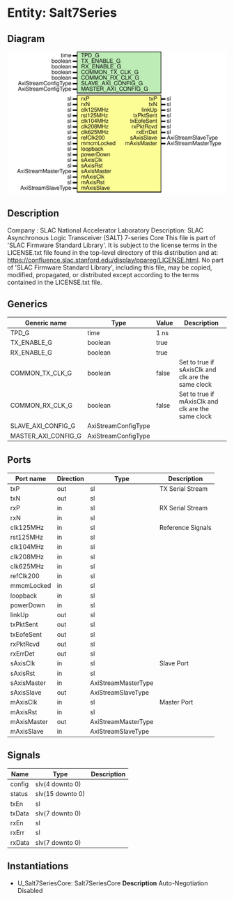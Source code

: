 # Entity: Salt7Series

## Diagram

![Diagram](Salt7Series.svg "Diagram")
## Description

Company    : SLAC National Accelerator Laboratory
Description: SLAC Asynchronous Logic Transceiver (SALT) 7-series Core
This file is part of 'SLAC Firmware Standard Library'.
It is subject to the license terms in the LICENSE.txt file found in the
top-level directory of this distribution and at:
   https://confluence.slac.stanford.edu/display/ppareg/LICENSE.html.
No part of 'SLAC Firmware Standard Library', including this file,
may be copied, modified, propagated, or distributed except according to
the terms contained in the LICENSE.txt file.
## Generics

| Generic name        | Type                | Value | Description                                        |
| ------------------- | ------------------- | ----- | -------------------------------------------------- |
| TPD_G               | time                | 1 ns  |                                                    |
| TX_ENABLE_G         | boolean             | true  |                                                    |
| RX_ENABLE_G         | boolean             | true  |                                                    |
| COMMON_TX_CLK_G     | boolean             | false | Set to true if sAxisClk and clk are the same clock |
| COMMON_RX_CLK_G     | boolean             | false | Set to true if mAxisClk and clk are the same clock |
| SLAVE_AXI_CONFIG_G  | AxiStreamConfigType |       |                                                    |
| MASTER_AXI_CONFIG_G | AxiStreamConfigType |       |                                                    |
## Ports

| Port name   | Direction | Type                | Description       |
| ----------- | --------- | ------------------- | ----------------- |
| txP         | out       | sl                  | TX Serial Stream  |
| txN         | out       | sl                  |                   |
| rxP         | in        | sl                  | RX Serial Stream  |
| rxN         | in        | sl                  |                   |
| clk125MHz   | in        | sl                  | Reference Signals |
| rst125MHz   | in        | sl                  |                   |
| clk104MHz   | in        | sl                  |                   |
| clk208MHz   | in        | sl                  |                   |
| clk625MHz   | in        | sl                  |                   |
| refClk200   | in        | sl                  |                   |
| mmcmLocked  | in        | sl                  |                   |
| loopback    | in        | sl                  |                   |
| powerDown   | in        | sl                  |                   |
| linkUp      | out       | sl                  |                   |
| txPktSent   | out       | sl                  |                   |
| txEofeSent  | out       | sl                  |                   |
| rxPktRcvd   | out       | sl                  |                   |
| rxErrDet    | out       | sl                  |                   |
| sAxisClk    | in        | sl                  | Slave Port        |
| sAxisRst    | in        | sl                  |                   |
| sAxisMaster | in        | AxiStreamMasterType |                   |
| sAxisSlave  | out       | AxiStreamSlaveType  |                   |
| mAxisClk    | in        | sl                  | Master Port       |
| mAxisRst    | in        | sl                  |                   |
| mAxisMaster | out       | AxiStreamMasterType |                   |
| mAxisSlave  | in        | AxiStreamSlaveType  |                   |
## Signals

| Name   | Type             | Description |
| ------ | ---------------- | ----------- |
| config | slv(4 downto 0)  |             |
| status | slv(15 downto 0) |             |
| txEn   | sl               |             |
| txData | slv(7 downto 0)  |             |
| rxEn   | sl               |             |
| rxErr  | sl               |             |
| rxData | slv(7 downto 0)  |             |
## Instantiations

- U_Salt7SeriesCore: Salt7SeriesCore
**Description**
Auto-Negotiation Disabled

